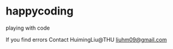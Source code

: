happycoding
===========

playing with code

If you find errors
Contact HuimingLiu@THU
liuhm09@gmail.com
